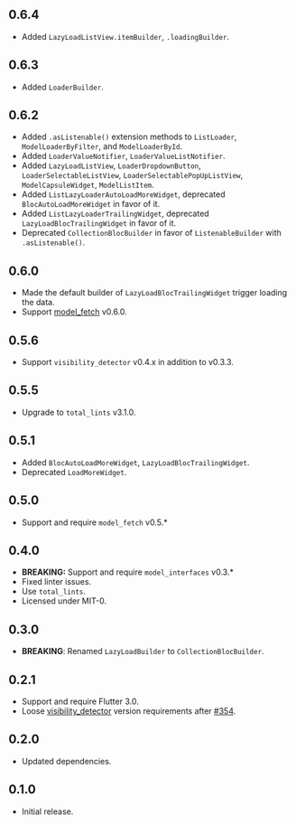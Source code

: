 ## 0.6.4

* Added `LazyLoadListView.itemBuilder`, `.loadingBuilder`.

## 0.6.3

* Added `LoaderBuilder`.

## 0.6.2

* Added `.asListenable()` extension methods to `ListLoader`, `ModelLoaderByFilter`, and `ModelLoaderById`.
* Added `LoaderValueNotifier`, `LoaderValueListNotifier`.
* Added `LazyLoadListView`, `LoaderDropdownButton`, `LoaderSelectableListView`,
  `LoaderSelectablePopUpListView`, `ModelCapsuleWidget`, `ModelListItem`.
* Added `ListLazyLoaderAutoLoadMoreWidget`, deprecated `BlocAutoLoadMoreWidget` in favor of it.
* Added `ListLazyLoaderTrailingWidget`, deprecated `LazyLoadBlocTrailingWidget` in favor of it.
* Deprecated `CollectionBlocBuilder` in favor of `ListenableBuilder` with `.asListenable()`.

## 0.6.0

* Made the default builder of `LazyLoadBlocTrailingWidget` trigger loading the data.
* Support [model_fetch](https://pub.dev/packages/model_fetch) v0.6.0.

## 0.5.6

* Support `visibility_detector` v0.4.x in addition to v0.3.3.

## 0.5.5

* Upgrade to `total_lints` v3.1.0.

## 0.5.1

* Added `BlocAutoLoadMoreWidget`, `LazyLoadBlocTrailingWidget`.
* Deprecated `LoadMoreWidget`.

## 0.5.0

* Support and require `model_fetch` v0.5.*

## 0.4.0

* **BREAKING:** Support and require `model_interfaces` v0.3.*
* Fixed linter issues.
* Use `total_lints`.
* Licensed under MIT-0.

## 0.3.0

* **BREAKING**: Renamed `LazyLoadBuilder` to `CollectionBlocBuilder`.

## 0.2.1

* Support and require Flutter 3.0.
* Loose [visibility_detector](https://pub.dev/packages/visibility_detector) version requirements after [#354](https://github.com/google/flutter.widgets/issues/354).

## 0.2.0

* Updated dependencies.

## 0.1.0

* Initial release.
